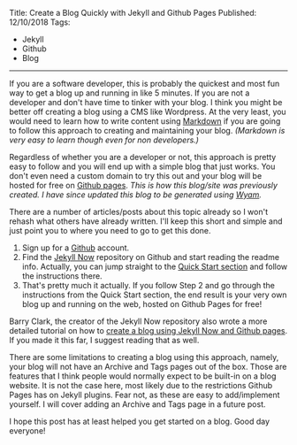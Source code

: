 Title: Create a Blog Quickly with Jekyll and Github Pages
Published: 12/10/2018
Tags:
   - Jekyll
   - Github
   - Blog
---
If you are a software developer, this is probably the quickest and most fun way to get a blog up and running in like 5 minutes.
If you are not a developer and don't have time to tinker with your blog. I think you might be better off creating a blog using a CMS like 
Wordpress. At the very least, you would need to learn how to write content using 
[Markdown](https://github.com/adam-p/markdown-here/wiki/Markdown-Cheatsheet) if you are going to follow this approach to 
creating and maintaining your blog. *(Markdown is very easy to learn though even for non developers.)*

Regardless of whether you are a developer or not, this approach is pretty easy to follow and you will end up with a simple blog that just 
works. You don't even need a custom domain to try this out and your blog will be hosted for free on [Github pages](https://pages.github.com/). *This is how this blog/site was previously created. I have since updated this blog to be generated using [Wyam](https://wyam.io).*

There are a number of articles/posts about this topic already so I won't rehash what others have already written. I'll keep this short 
and simple and just point you to where you need to go to get this done.

1. Sign up for a [Github](https://github.com/) account. 
2. Find the [Jekyll Now](https://github.com/barryclark/jekyll-now) repository on Github and start reading the readme info. Actually, you 
can jump straight to the [Quick Start section](https://github.com/barryclark/jekyll-now#quick-start) and follow the instructions there.
3. That's pretty much it actually. If you follow Step 2 and go through the instructions from the Quick Start section, the end result is 
your very own blog up and running on the web, hosted on Github Pages for free!

Barry Clark, the creator of the Jekyll Now repository also wrote a more detailed tutorial on how to [create a blog using Jekyll Now and Github 
pages](http://www.smashingmagazine.com/2014/08/01/build-blog-jekyll-github-pages/). If you made it this far, I suggest reading that as well.

There are some limitations to creating a blog using this approach, namely, your blog will not have an Archive and Tags pages out of the 
box. Those are features that I think people would normally expect to be built-in on a blog website. It is not the case here, most likely 
due to the restrictions Github Pages has on Jekyll plugins. Fear not, as these are easy to add/implement yourself. I will cover adding an 
Archive and Tags page in a future post.

I hope this post has at least helped you get started on a blog. Good day everyone!